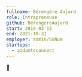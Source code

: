 ```yaml
---
fullname: Bérengère Aujard
role: Intrapreneuse
github: BerengereAujard
start: 2019-03-13
end: 2021-10-31
employer: admin/SoNum
startups:
  - aidantsconnect
---
```


🤡
